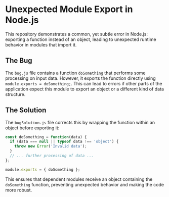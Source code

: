 # Unexpected Module Export in Node.js

This repository demonstrates a common, yet subtle error in Node.js: exporting a function instead of an object, leading to unexpected runtime behavior in modules that import it.

## The Bug

The `bug.js` file contains a function `doSomething` that performs some processing on input data.  However, it exports the function directly using `module.exports = doSomething;`.  This can lead to errors if other parts of the application expect this module to export an object or a different kind of data structure.

## The Solution

The `bugSolution.js` file corrects this by wrapping the function within an object before exporting it:

```javascript
const doSomething = function(data) {
  if (data === null || typeof data !== 'object') {
    throw new Error('Invalid data');
  }
  // ... further processing of data ...
};

module.exports = { doSomething };
```

This ensures that dependent modules receive an object containing the `doSomething` function, preventing unexpected behavior and making the code more robust.